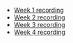- [Week 1 recording](https://pace.hosted.panopto.com/Panopto/Pages/Viewer.aspx?id=c366f814-4c30-4c89-aca1-acbd003791d4)
- [Week 2 recording](https://pace.hosted.panopto.com/Panopto/Pages/Viewer.aspx?id=c2dfbaef-e9a9-4d16-a537-acc40083e5f3)
- [Week 3 recording](https://pace.hosted.panopto.com/Panopto/Pages/Viewer.aspx?id=dad6c40d-a35b-4e71-b625-accb003b9962)
- [Week 4 recording](https://pace.hosted.panopto.com/Panopto/Pages/Viewer.aspx?id=3e31812d-313a-452c-8944-acd20049c24b)

